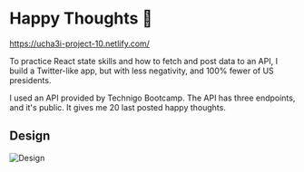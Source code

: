 # Happy Thoughts 🎨

https://ucha3i-project-10.netlify.com/ 

To practice React state skills and how to fetch and post data to an API, I build a Twitter-like app, but with less negativity, and 100% fewer of US presidents.

I used an API provided by Technigo Bootcamp. The API has three endpoints, and it's public. It gives me 20 last posted happy thoughts.

## Design

![Design](https://i.imgur.com/NUoE9gX.png)
